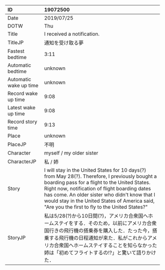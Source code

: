 |ID|19072500|
|:---|:---|
|Date|2019/07/25|
|DOTW|Thu|
|Title|I received a notification.|
|TitleJP|通知を受け取る夢|
|Fastest bedtime|3:11|
|Automatic bedtime|unknown|
|Automatic wake up time|unknown|
|Record wake up time|9:08|
|Latest wake up time|9:08|
|Record story time|9:13|
|Place|unknown|
|PlaceJP|不明|
|Character|myself / my older sister|
|CharacterJP|私 / 姉|
|Story|I will stay in the United States for 10 days(?) from May 28(?). Therefore, I previously bought a boarding pass for a flight to the United States. Right now, notification of flight boarding dates has come. An older sister who didn't know that I would stay in the United States of America said, "Are you the first to fly to the United States?"|
|StoryJP|私は5/28(?)から10日間(?)，アメリカ合衆国へホームステイをする．そのため，以前にアメリカ合衆国行きの飛行機の搭乗券を購入した．たった今，搭乗する飛行機の日程通知が来た．私がこれからアメリカ合衆国へホームステイすることを知らなかった姉は「初めてフライトするの!?」と驚いて語りかけた．|
